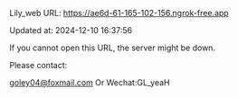 Lily_web URL: https://ae6d-61-165-102-156.ngrok-free.app

Updated at: 2024-12-10 16:37:56

If you cannot open this URL, the server might be down.

Please contact: 

goley04@foxmail.com Or Wechat:GL_yeaH